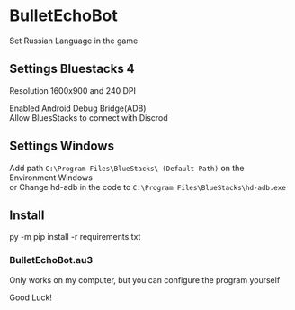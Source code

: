 # BulletEchoBot

Set Russian Language in the game
## Settings Bluestacks 4
Resolution 1600x900 and 240 DPI

Enabled Android Debug Bridge(ADB)  
Allow BluesStacks to connect with Discrod

## Settings Windows
Add path `C:\Program Files\BlueStacks\ (Default Path)` on the Environment Windows  
or Change hd-adb in the code to `C:\Program Files\BlueStacks\hd-adb.exe`

## Install 
py -m pip install -r requirements.txt

### BulletEchoBot.au3
Only works on my computer, but you can configure the program yourself

Good Luck!
